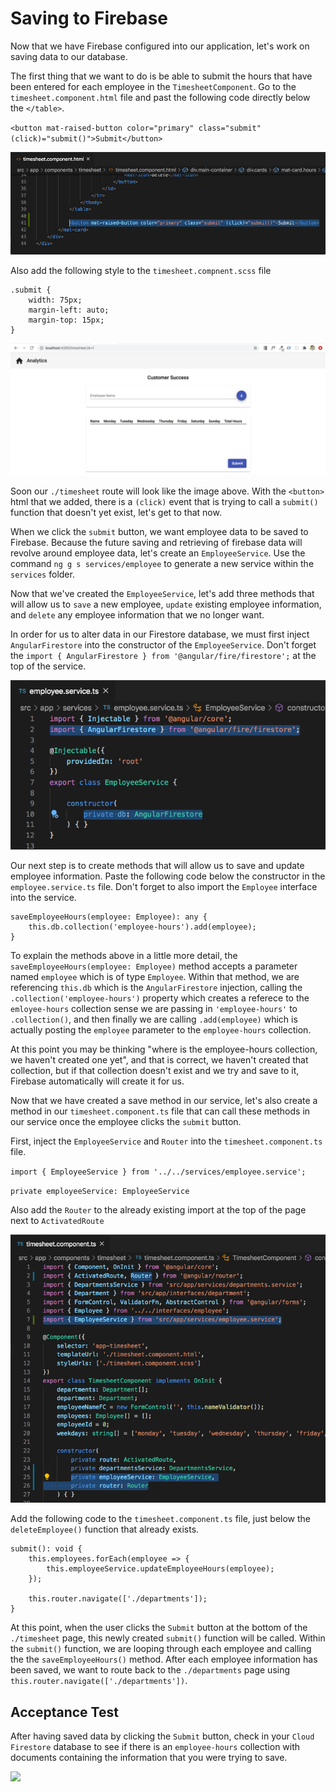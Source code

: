 # Saving to Firebase


Now that we have Firebase configured into our application, let's work on saving data to our database.

The first thing that we want to do is be able to submit the hours that have been entered for each employee in the `TimesheetComponent`. Go to the `timesheet.component.html` file and past the following code directly below the `</table>`.

`<button mat-raised-button color="primary" class="submit" (click)="submit()">Submit</button>`

![](img/submit_button.png)

Also add the following style to the `timesheet.compnent.scss` file

```
.submit {
    width: 75px;
    margin-left: auto;
    margin-top: 15px;
}
```

![](img/submit_ui.png)


Soon our `./timesheet` route will look like the image above. With the `<button>` html that we added, there is a `(click)` event that is trying to call a `submit()` function that doesn't yet exist, let's get to that now. 

When we click the `submit` button, we want employee data to be saved to Firebase. Because the future saving and retrieving of firebase data will revolve around employee data, let's create an `EmployeeService`. Use the command `ng g s services/employee` to generate a new service within the `services` folder. 

Now that we've created the `EmployeeService`, let's add three methods that will allow us to `save` a new employee, `update` existing employee information, and `delete` any employee information that we no longer want.

In order for us to alter data in our Firestore database, we must first inject `AngularFirestore` into the constructor of the `EmployeeService`. Don't forget the `import { AngularFirestore } from '@angular/fire/firestore';` at the top of the service.

![](img/firestore_injection.png)


Our next step is to create methods that will allow us to save and update employee information. Paste the following code below the constructor in the `employee.service.ts` file. Don't forget to also import the `Employee` interface into the service.

```
saveEmployeeHours(employee: Employee): any {
    this.db.collection('employee-hours').add(employee);
}
```

To explain the methods above in a little more detail, the `saveEmployeeHours(employee: Employee)` method accepts a parameter named `employee` which is of type `Employee`. Within that method, we are referencing `this.db` which is the `AngularFirestore` injection, calling the `.collection('employee-hours')` property which creates a referece to the `emloyee-hours` collection sense we are passing in `'employee-hours'` to `.collection()`, and then finally we are calling `.add(employee)` which is actually posting the `employee` parameter to the `employee-hours` collection.

At this point you may be thinking "where is the employee-hours collection, we haven't created one yet", and that is correct, we haven't created that collection, but if that collection doesn't exist and we try and save to it, Firebase automatically will create it for us.

<!-- The `updateEmployeeHours(employee: Employee)` method also accepts a parameter named `employee`. Within that method we are doing similar logic to the `saveEmployeeHours` method, but instead of calling `.add()`, we are calling `.doc()`, which expects a document id to find the current document to update. After we call `.doc()`, we then call `.set()` which makes the actual update to the firebase document. -->

Now that we have created a save method in our service, let's also create a method in our `timesheet.component.ts` file that can call these methods in our service once the employee clicks the `submit` button.

First, inject the `EmployeeService` and `Router` into the `timesheet.component.ts` file.

`import { EmployeeService } from '../../services/employee.service';`

`private employeeService: EmployeeService`

Also add the `Router` to the already existing import at the top of the page next to `ActivatedRoute`

![](img/employee_service_injection.png)


Add the following code to the `timesheet.component.ts` file, just below the `deleteEmployee()` function that already exists.

```
submit(): void {
    this.employees.forEach(employee => {
        this.employeeService.updateEmployeeHours(employee);
    });

    this.router.navigate(['./departments']);
}
```

<!-- At this point, when the user clicks the `Submit` button at the bottom of the `./timesheet` page, this newly created `submit()` function will be called. Within the `submit()` function, we are looping through each employee and performing logic. If the employee has an id, that means that we have already saved the employee once before and we are just wanting to update this employee information using `updateEmployeeHours()`. If the employee doesn't have an id, then we are wanting to save the data as information for a new employee but using the `saveEmployeeHours()` method. Finally, after each employee information has been saved or updated, we want to route back to the `./departments` page. -->

At this point, when the user clicks the `Submit` button at the bottom of the `./timesheet` page, this newly created `submit()` function will be called. Within the `submit()` function, we are looping through each employee and calling the the `saveEmployeeHours()` method. After each employee information has been saved, we want to route back to the `./departments` page using `this.router.navigate(['./departments'])`.


## Acceptance Test

After having saved data by clicking the `Submit` button, check in your `Cloud Firestore` database to see if there is an `employee-hours` collection with documents containing the information that you were trying to save.

![](img/cloud_firestore.png)



